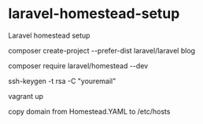 # laravel-homestead-setup
Laravel homestead setup


composer create-project --prefer-dist laravel/laravel blog

composer require laravel/homestead --dev

ssh-keygen -t rsa -C "youremail"

vagrant up

copy domain from Homestead.YAML to /etc/hosts
